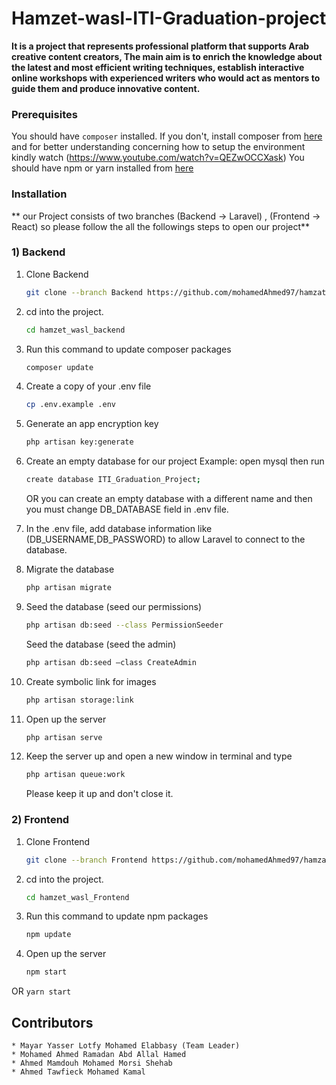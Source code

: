 # Hamzet-wasl-ITI-Graduation-project

**It is a project that represents professional platform that supports Arab creative content creators, The main aim is to enrich the knowledge about the latest and most efficient writing techniques, establish interactive online workshops with experienced writers who would act as mentors to guide them and produce innovative content.**

### Prerequisites

You should have `composer` installed. If you don't, install composer from [here](https://getcomposer.org/download/)
and for better understanding concerning how to setup the environment kindly watch (https://www.youtube.com/watch?v=QEZwOCCXask)
You should have npm or yarn installed from [here](https://www.digitalocean.com/community/tutorials/how-to-install-node-js-on-ubuntu-18-04)


### Installation

** our Project consists of two branches (Backend -> Laravel) , (Frontend -> React) so please follow the all the followings steps to open our project**

### **1) Backend**

1. Clone Backend
    ```sh
    git clone --branch Backend https://github.com/mohamedAhmed97/hamzat-wasl-ITI-Graduation-project.git
    ```
2. cd into the project. 
    ```sh
    cd hamzet_wasl_backend
    ```
3.  Run this command to update composer packages
    ```sh
    composer update
    ```
4. Create a copy of your .env file
    ```sh
    cp .env.example .env
    ```
5. Generate an app encryption key
    ```sh
    php artisan key:generate
    ```
6. Create an empty database for our project
    Example: open mysql then run
    ```sh
    create database ITI_Graduation_Project;
    ```
    OR you can create an empty database with a different name and then you must change DB_DATABASE field in .env file.

7. In the .env file, add database information like (DB_USERNAME,DB_PASSWORD) to allow Laravel to connect to the database.

8. Migrate the database
    ```sh
    php artisan migrate
    ```
9. Seed the database (seed our permissions)
    ```sh
    php artisan db:seed --class PermissionSeeder
    ```
    
   Seed the database (seed the admin)
    ```sh
    php artisan db:seed –class CreateAdmin
    ```
10. Create symbolic link for images
    ```sh
    php artisan storage:link
    ```
11. Open up the server
    ```sh
    php artisan serve
    ```
12. Keep the server up and open a new window in terminal and type
     ```sh
    php artisan queue:work
    ```
    Please keep it up and don't close it.

### **2) Frontend**

1. Clone Frontend
    ```sh
    git clone --branch Frontend https://github.com/mohamedAhmed97/hamzat-wasl-ITI-Graduation-project.git
    ```
2. cd into the project. 
    ```sh
    cd hamzet_wasl_Frontend
    ```
3.  Run this command to update npm packages
    ```sh
    npm update
    ```
4. Open up the server
    ```sh
    npm start
    ```
OR 
    ```
    yarn start
    ```
    
## Contributors
    * Mayar Yasser Lotfy Mohamed Elabbasy (Team Leader)
    * Mohamed Ahmed Ramadan Abd Allal Hamed
    * Ahmed Mamdouh Mohamed Morsi Shehab
    * Ahmed Tawfieck Mohamed Kamal
